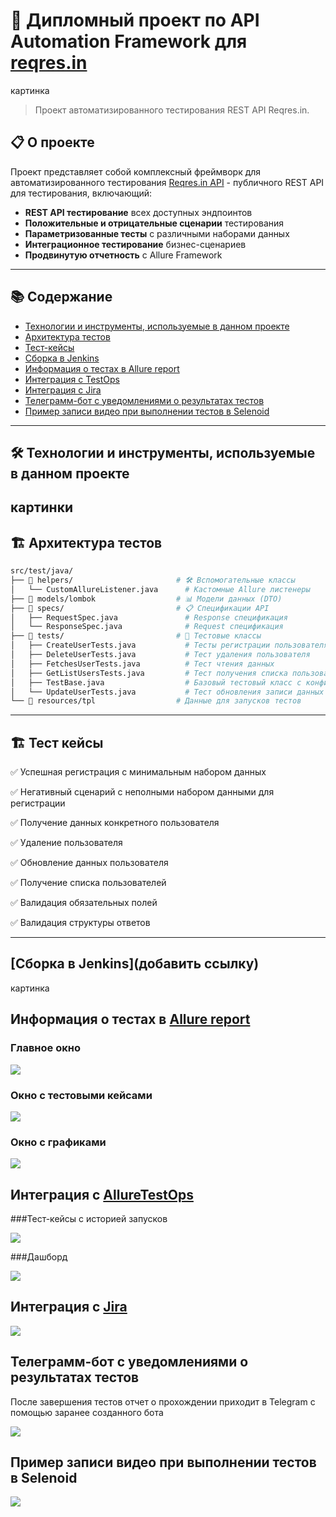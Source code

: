 # 🚀 Дипломный проект по API Automation Framework для [reqres.in](https://reqres.in/)

картинка

> Проект автоматизированного тестирования REST API Reqres.in.

## 📋 О проекте

Проект представляет собой комплексный фреймворк для автоматизированного тестирования [Reqres.in API](https://reqres.in) - публичного REST API для тестирования, включающий:

- **REST API тестирование** всех доступных эндпоинтов
- **Положительные и отрицательные сценарии** тестирования
- **Параметризованные тесты** с различными наборами данных
- **Интеграционное тестирование** бизнес-сценариев
- **Продвинутую отчетность** с Allure Framework
---

## 📚 Содержание

- [Технологии и инструменты, используемые в данном проекте](#технологии-и-инструменты)
- [Архитектура тестов](#архитектура-тестов)
- [Тест-кейсы](#тест-кейсы)
- [Сборка в Jenkins](#-сборка-в-jenkins)
- [Информация о тестах в Allure report](#-allure-отчет)
- [Интеграция с TestOps](#-интеграция-с-testops)
- [Интеграция с Jira](#-интеграция-с-jira)
- [Телеграмм-бот с уведомлениями о результатах тестов](#-телеграмм-бот-с-уведомлениями-о-результатах-тестов)
- [Пример записи видео при выполнении тестов в Selenoid](#-пример-записи-видео-при-выполнении-тестов-в-selenoid)

---
<a id="технологии-и-инструменты"></a>
## 🛠 Технологии и инструменты, используемые в данном проекте
картинки
---

<a id="архитектура-тестов"></a>
## 🏗 Архитектура тестов

```bash
src/test/java/
├── 📁 helpers/                       # 🛠 Вспомогательные классы
│   └── CustomAllureListener.java      # Кастомные Allure листенеры
├── 📁 models/lombok                  # 📊 Модели данных (DTO)
├── 📁 specs/                         # 📋 Спецификации API
│   ├── RequestSpec.java               # Response спецификация
│   └── ResponseSpec.java              # Request спецификация
├── 📁 tests/                         # 🧪 Тестовые классы
│   ├── CreateUserTests.java           # Тесты регистрации пользователя
│   ├── DeleteUserTests.java           # Тест удаления пользователя
│   ├── FetchesUserTests.java          # Тест чтения данных
│   ├── GetListUsersTests.java         # Тест получения списка пользователей
│   ├── TestBase.java                  # Базовый тестовый класс с конфигурацией запусков тестов
│   └── UpdateUserTests.java           # Тест обновления записи данных
└── 📁 resources/tpl                  # Данные для запусков тестов
````

---
<a id="Покрытие функциональности"></a>
## 🏗 Тест кейсы

✅ Успешная регистрация с минимальным набором данных

✅ Негативный сценарий с неполными набором данными для регистрации

✅ Получение данных конкретного пользователя

✅ Удаление пользователя

✅ Обновление данных пользователя

✅ Получение списка пользователей

✅ Валидация обязательных полей

✅ Валидация структуры ответов

---
## [Сборка в Jenkins](добавить ссылку)
картинка

## Информация о тестах в [Allure report](ссылка)

### Главное окно

![](картинка)

### Окно с тестовыми кейсами

![](картинка)

### Окно с графиками

![](картинка)

## Интеграция с [AllureTestOps](ссылка)

###Тест-кейсы с историей запусков

![](картинка)

###Дашборд

![](картинка)

## Интеграция с [Jira](ссылка)

![](картинка)

## Телеграмм-бот с уведомлениями о результатах тестов

После завершения тестов отчет о прохождении приходит в Telegram с помощью заранее созданного бота

![](картинка)

## Пример записи видео при выполнении тестов в Selenoid

![](видео)
